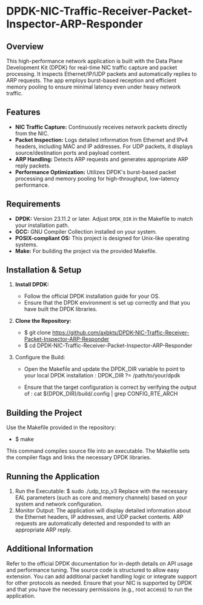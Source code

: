 # DPDK-NIC-Traffic-Receiver-Packet-Inspector-ARP-Responder

## Overview
This high-performance network application is built with the Data Plane Development Kit (DPDK) for real-time NIC traffic capture and packet processing. It inspects Ethernet/IP/UDP packets and automatically replies to ARP requests. The app employs burst-based reception and efficient memory pooling to ensure minimal latency even under heavy network traffic.

## Features
- **NIC Traffic Capture:** Continuously receives network packets directly from the NIC.
- **Packet Inspection:** Logs detailed information from Ethernet and IPv4 headers, including MAC and IP addresses. For UDP packets, it displays source/destination ports and payload content.
- **ARP Handling:** Detects ARP requests and generates appropriate ARP reply packets.
- **Performance Optimization:** Utilizes DPDK's burst-based packet processing and memory pooling for high-throughput, low-latency performance.

## Requirements
- **DPDK:** Version 23.11.2 or later. Adjust `DPDK_DIR` in the Makefile to match your installation path.
- **GCC:** GNU Compiler Collection installed on your system.
- **POSIX-compliant OS:** This project is designed for Unix-like operating systems.
- **Make:** For building the project via the provided Makefile.

## Installation & Setup
1. **Install DPDK:**
   - Follow the official DPDK installation guide for your OS.
   - Ensure that the DPDK environment is set up correctly and that you have built the DPDK libraries.

2. **Clone the Repository:**
   - $ git clone https://github.com/axbkts/DPDK-NIC-Traffic-Receiver-Packet-Inspector-ARP-Responder
   - $ cd DPDK-NIC-Traffic-Receiver-Packet-Inspector-ARP-Responder

4. Configure the Build:
   -  Open the Makefile and update the DPDK_DIR variable to point to your local DPDK installation :
      DPDK_DIR ?= /path/to/your/dpdk
      
   -  Ensure that the target configuration is correct by verifying the output of :
      cat $(DPDK_DIR)/build/.config | grep CONFIG_RTE_ARCH

## Building the Project
Use the Makefile provided in the repository:

 - $ make

This command compiles source file into an executable. The Makefile sets the compiler flags and links the necessary DPDK libraries.

## Running the Application
1. Run the Executable:
  $ sudo ./udp_tcp_v3 <dpdk EAL arguments>
  Replace <dpdk EAL arguments> with the necessary EAL parameters (such as core and memory channels) based on your system and network configuration.
2. Monitor Output:
The application will display detailed information about the Ethernet headers, IP addresses, and UDP packet contents.
ARP requests are automatically detected and responded to with an appropriate ARP reply.

## Additional Information
Refer to the official DPDK documentation for in-depth details on API usage and performance tuning. The source code is structured to allow easy extension. You can add additional packet handling logic or integrate support for other protocols as needed. Ensure that your NIC is supported by DPDK and that you have the necessary permissions (e.g., root access) to run the application.

